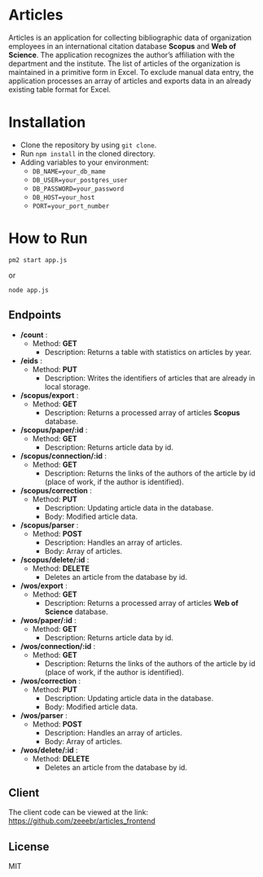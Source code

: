 # Articles

Articles is an application for collecting bibliographic data of organization employees in an international citation database **Scopus** and **Web of Science**. The application recognizes the author’s affiliation with the department and the institute. The list of articles of the organization is maintained in a primitive form in Excel. To exclude manual data entry, the application processes an array of articles and exports data in an already existing table format for Excel.

# Installation
  - Clone the repository by using `git clone`.
  - Run `npm install` in the cloned directory.
  - Adding variables to your environment:
      - `DB_NAME=your_db_mame`
      - `DB_USER=your_postgres_user`
      - `DB_PASSWORD=your_password`
      - `DB_HOST=your_host`
      - `PORT=your_port_number`

# How to Run
```
pm2 start app.js
```
or
```
node app.js
```

## Endpoints
- **/count** : 
    - Method: **GET**
      - Description: Returns a table with statistics on articles by year.
- **/eids** :
    - Method: **PUT**
      -  Description: Writes the identifiers of articles that are already in local storage.
- **/scopus/export** :
    - Method: **GET**
      -  Description: Returns a processed array of articles **Scopus** database.
- **/scopus/paper/:id** :
    - Method: **GET**
      -  Description: Returns article data by id.
- **/scopus/connection/:id** :
    - Method: **GET**
      -  Description: Returns the links of the authors of the article by id (place of work, if the author is identified).
- **/scopus/correction** :
    - Method: **PUT**
      -  Description: Updating article data in the database.
      -  Body: Modified article data.
- **/scopus/parser** :
    - Method: **POST**
      -  Description: Handles an array of articles.
      -  Body: Array of articles.
- **/scopus/delete/:id** :
    - Method: **DELETE**
      -  Deletes an article from the database by id.
- **/wos/export** :
    - Method: **GET**
      -  Description: Returns a processed array of articles **Web of Science** database.
- **/wos/paper/:id** :
    - Method: **GET**
      -  Description: Returns article data by id.
- **/wos/connection/:id** :
    - Method: **GET**
      -  Description: Returns the links of the authors of the article by id (place of work, if the author is identified).
- **/wos/correction** :
    - Method: **PUT**
      -  Description: Updating article data in the database.
      -  Body: Modified article data.
- **/wos/parser** :
    - Method: **POST**
      -  Description: Handles an array of articles.
      -  Body: Array of articles.
- **/wos/delete/:id** :
    - Method: **DELETE**
      -  Deletes an article from the database by id.

## Client
The client code can be viewed at the link: https://github.com/zeeebr/articles_frontend

License
----

MIT